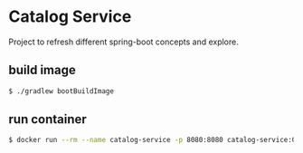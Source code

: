 # Catalog Service

Project to refresh different spring-boot concepts and explore.

## build image

```bash
$ ./gradlew bootBuildImage
```

## run container

```bash
$ docker run --rm --name catalog-service -p 8080:8080 catalog-service:0.0.1-SNAPSHOT
```
